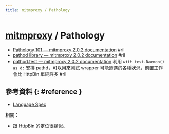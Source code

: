 ```yaml
---
title: mitmproxy / Pathology
---
```

# [mitmproxy](mitmproxy.md) / Pathology

  - [Pathology 101 — mitmproxy 2\.0\.2 documentation](https://mitmproxy.readthedocs.io/en/v2.0.2/pathod/intro.html) #ril
  - [pathod library — mitmproxy 2\.0\.2 documentation](https://mitmproxy.readthedocs.io/en/v2.0.2/pathod/library.html) #ril
  - [pathod\.test — mitmproxy 2\.0\.2 documentation](https://mitmproxy.readthedocs.io/en/v2.0.2/pathod/test.html) 利用 `with test.Daemon() as d:` 安排 pathd，可以用來測試 wrapper 可能遭遇的各種狀況，前置工作會比 HttpBin 單純許多 #ril

## 參考資料 {: #reference }

  - [Language Spec](https://mitmproxy.readthedocs.io/en/v2.0.2/pathod/language.html)

相關：

  - 跟 [HttpBin](httpbin.md) 的定位很類似。
